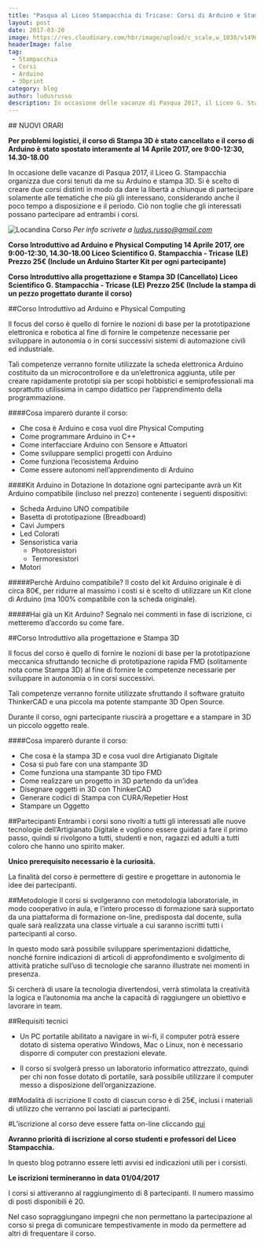 ```yaml
---
title: "Pasqua al Liceo Stampacchia di Tricase: Corsi di Arduino e Stampa 3D"
layout: post
date: 2017-03-20
image: https://res.cloudinary.com/hbr/image/upload/c_scale,w_1038/v1490038852/Schermata_2017-03-20_alle_20.40.18_w7axia.png
headerImage: false
tag:
 - Stampacchia
 - Corsi
 - Arduino
 - 3Dprint
category: blog
author: ludusrusso
description: In occasione delle vacanze di Pasqua 2017, il Liceo G. Stampacchia organizza due corsi tenuti da me su Arduino e stampa 3D.
---
```


## NUOVI ORARI

**Per problemi logistici, il corso di Stampa 3D è stato cancellato e il corso di Arduino è stato spostato interamente al 14 Aprile 2017, ore 9:00-12:30, 14.30-18.00**

In occasione delle vacanze di Pasqua 2017, il Liceo G. Stampacchia organizza due corsi tenuti da me su Arduino e stampa 3D.
Si è scelto di creare due corsi distinti in modo da dare la libertà a chiunque di partecipare solamente alle tematiche che più gli interessano, considerando anche il poco tempo a disposizione e il periodo. Ciò non toglie che gli interessati possano partecipare ad entrambi i corsi.

![Locandina Corso](https://res.cloudinary.com/hbr/image/upload/c_scale,w_1038/v1490038852/Schermata_2017-03-20_alle_20.40.18_w7axia.png)
*Per info scrivete a ludus.russo@gmail.com*

**Corso Introduttivo ad Arduino e Physical Computing 
14 Aprile 2017, ore 9:00-12:30, 14.30-18.00
Liceo Scientifico G. Stampacchia - Tricase (LE)
Prezzo 25€ (Include un Arduino Starter Kit per ogni partecipante)**

**Corso Introduttivo alla progettazione e Stampa 3D (Cancellato)
Liceo Scientifico G. Stampacchia - Tricase (LE)
Prezzo 25€ (Include la stampa di un pezzo progettato durante il corso)**

##Corso Introduttivo ad Arduino e Physical Computing

Il focus del corso è quello di fornire le nozioni di base per la prototipazione elettronica e robotica al fine di fornire le competenze necessarie per sviluppare in autonomia o in corsi successivi sistemi di automazione civili ed industriale.

Tali competenze verranno fornite utilizzate la scheda elettronica Arduino costituito da un microcontrollore e da un’elettronica aggiunta, utile per creare rapidamente prototipi sia per scopi hobbistici e semiprofessionali ma soprattutto utilissima in campo didattico per l’apprendimento della programmazione.

####Cosa imparerò durante il corso:
 - Che cosa è Arduino e cosa vuol dire Physical Computing
 - Come programmare Arduino in C++
 - Come interfacciare Arduino con Sensore e Attuatori
 - Come sviluppare semplici progetti con Arduino
 - Come funziona l’ecosistema Arduino
 - Come essere autonomi nell’apprendimento di Arduino

####Kit Arduino in Dotazione
In dotazione ogni partecipante avrà un Kit Arduino compatibile (incluso nel prezzo) contenente i seguenti dispositivi:

 - Scheda Arduino UNO compatibile
 - Basetta di prototipazione (Breadboard)
 - Cavi Jumpers
 - Led Colorati
 - Sensoristica varia
 	- Photoresistori
	- Termoresistori
- Motori

#####Perchè Arduino compatibile? 
Il costo del kit Arduino originale è di circa 80€, per ridurre al massimo i costi si è scelto di utilizzare un Kit clone di Arduino (ma 100% compatibile con la scheda originale).

#####Hai già un Kit Arduino? 
Segnalo nei commenti in fase di iscrizione, ci metteremo d’accordo su come fare.

##Corso Introduttivo alla progettazione e Stampa 3D

Il focus del corso è quello di fornire le nozioni di base per la prototipazione meccanica sfruttando tecniche di prototipazione rapida FMD (solitamente nota come Stampa 3D) al fine di fornire le competenze necessarie per sviluppare in autonomia o in corsi successivi.

Tali competenze verranno fornite utilizzate sfruttando il software gratuito ThinkerCAD e una piccola ma potente stampante 3D Open Source.

Durante il corso, ogni partecipante riuscirà a progettare e a stampare in 3D un piccolo oggetto reale.

####Cosa imparerò durante il corso:
 - Che cosa è la stampa 3D e cosa vuol dire Artigianato Digitale
 - Cosa si può fare con una stampante 3D
 - Come funziona una stampante 3D tipo FMD
 - Come realizzare un progetto in 3D partendo da un’idea
 - Disegnare oggetti in 3D con ThinkerCAD
 - Generare codici di Stampa con CURA/Repetier Host
 - Stampare un Oggetto

##Partecipanti
Entrambi i corsi sono rivolti a tutti gli interessati alle nuove tecnologie dell’Artigianato Digitale e vogliono essere guidati a fare il primo passo, quindi si rivolgono a tutti, studenti e non, ragazzi ed adulti a tutti coloro che hanno uno spirito maker.

**Unico prerequisito necessario è la curiosità.**

La finalità del corso è permettere di gestire e progettare in autonomia le idee dei partecipanti.

##Metodologie
Il corsi si svolgeranno con metodologia laboratoriale, in modo cooperativo in aula, e l’intero processo di formazione sarà supportato da una piattaforma di formazione on-line, predisposta dal docente, sulla quale sarà realizzata una classe virtuale a cui saranno iscritti tutti i partecipanti al corso. 

In questo modo sarà possibile sviluppare sperimentazioni didattiche, nonché fornire indicazioni di articoli di approfondimento e svolgimento di attività pratiche sull’uso di tecnologie che saranno illustrate nei momenti in presenza.

Si cercherà di usare la tecnologia divertendosi, verrà stimolata la creatività la logica e l’autonomia ma anche la capacità di raggiungere un obiettivo e lavorare in team.

##Requisiti tecnici
 - Un PC portatile abilitato a navigare in wi-fi, il computer potrà essere dotato di sistema operativo Windows, Mac o Linux, non è necessario disporre di computer con prestazioni elevate.

 - Il corso si svolgerà presso un laboratorio informatico attrezzato, quindi per chi non fosse dotato di portatile, sarà possibile utilizzare il computer messo a disposizione dell’organizzazione.

##Modalità di iscrizione
Il costo di ciascun corso è di 25€, inclusi i materiali di utilizzo che verranno poi lasciati ai partecipanti. 

#L’iscrizione al corso deve essere fatta on-line cliccando [qui](https://goo.gl/forms/Gv226pPZnTbWX3Xu1)

**Avranno priorità di iscrizione al corso studenti e professori del Liceo Stampacchia.**

In questo blog potranno essere letti avvisi ed indicazioni utili per i corsisti.

**Le iscrizioni termineranno in data 01/04/2017**

I corsi si attiveranno al raggiungimento di 8 partecipanti. Il numero massimo di posti disponibili è 20.

Nel caso sopraggiungano impegni che non permettano la partecipazione al corso si prega di comunicare tempestivamente in modo da permettere ad altri di frequentare il corso.